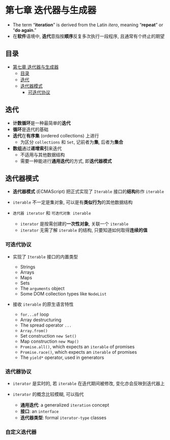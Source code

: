 # 第七章 迭代器与生成器

- The term “**iteration**” is derived from the Latin *itero*, meaning “**repeat**” or “**do again**.” 
- 在**软件**语境中, **迭代**意指按**顺序**反复多次执行一段程序, 且通常有个终止的期望

## 目录

- [第七章 迭代器与生成器](#第七章-迭代器与生成器)
  - [目录](#目录)
  - [迭代](#迭代)
  - [迭代器模式](#迭代器模式)
    - [可迭代协议](#可迭代协议)

## 迭代

- **计数循环**是一种最简单的**迭代**
- **循环**是迭代的基础
- **迭代**在**有序集** (ordered collections) 上进行
  - 为区分 `collections` 和 `Set`, 记前者为**集**, 后者为**集合**
- **数组**通过**递增索引**来迭代
  - 不适用与其他数据结构
  - 需要一种能进行**通用迭代**的方式, 即**迭代器模式**

## 迭代器模式

- **迭代器模式** (ECMAScript) 把正式实现了 `Iterable` 接口的**结构**称作 `iterable`

- `iterable` 不一定是集对象, 可以是有**类似行为**的其他数据结构
- `迭代器 iterator` 和 `可迭代对象 iterable`
  - `iterator` 是按需创建的**一次性对象**, 关联一个 `iterable`
  - `iterator` 无需了解 `iterable` 的结构, 只要知道如何取得**连续的值**

### 可迭代协议

- 实现了 `Iterable` 接口的内置类型
   - Strings
   - Arrays
   - Maps
   - Sets
   - The `arguments` object
   - Some DOM collection types like `NodeList`

- 接收 `iterable` 的原生语言特性
  - `for...of` loop 
  - Array destructuring 
  - The spread operator `...`
  - `Array.from() `
  - Set construction `new Set()`
  - Map construction `new Map()`
  - `Promise.all()`, which expects an `iterable` of promises 
  - `Promise.race()`, which expects an `iterable` of promises 
  - The `yield*` operator, used in generators

### 迭代器协议

- `iterator` 是实时的, 若 `iterable` 在迭代期间被修改, 变化亦会反映到迭代器上

- `iterator` 的概念比较模糊, 可以指代
  - **通用迭代**: a generalized `iteration` concept
  - **接口**: an `interface`
  - **迭代器类型**: formal `iterator-type` classes

### 自定义迭代器
